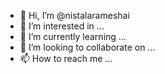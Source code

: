 - 👋 Hi, I’m @nistalarameshai
- 👀 I’m interested in ...
- 🌱 I’m currently learning ...
- 💞️ I’m looking to collaborate on ...
- 📫 How to reach me ...

<!---
nistalarameshai/nistalarameshai is a ✨ special ✨ repository because its `README.md` (this file) appears on your GitHub profile.
You can click the Preview link to take a look at your changes.
--->
